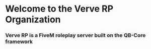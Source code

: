 # Welcome to the Verve RP Organization

### Verve RP is a FiveM roleplay server built on the QB-Core framework

